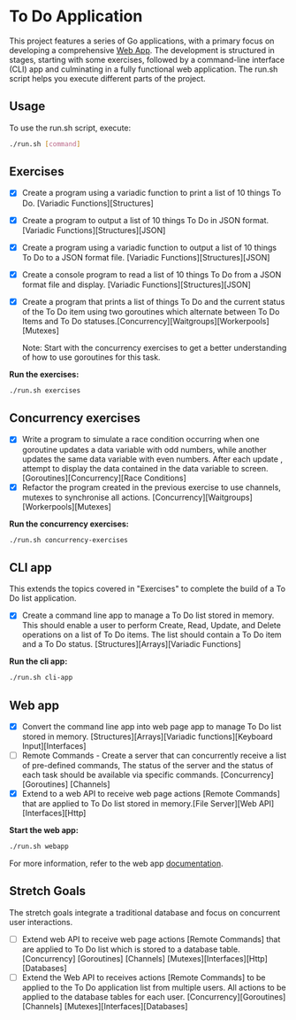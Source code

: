 # To Do Application

This project features a series of Go applications, with a primary focus on developing a comprehensive [Web App](./webapp/README.md). The development is structured in stages, starting with some exercises, followed by a command-line interface (CLI) app and culminating in a fully functional web application. The run.sh script helps you execute different parts of the project.

## Usage
To use the run.sh script, execute:
```sh
./run.sh [command]
```

## Exercises
- [x] Create a program using a variadic function to print a list of 10 things To Do. [Variadic Functions][Structures]
- [x] Create a program to output a list of 10 things To Do in JSON format. [Variadic Functions][Structures][JSON]
- [x] Create a program using a variadic function to output a list of 10 things To Do to a JSON format file. [Variadic Functions][Structures][JSON]
- [x] Create a console program to read a list of 10 things To Do from a JSON format file and display. [Variadic Functions][Structures][JSON]
- [x] Create a program that prints a list of things To Do and the current status of the To Do item using two goroutines which alternate between To Do Items and To Do statuses.[Concurrency][Waitgroups][Workerpools][Mutexes]
    
    Note: Start with the concurrency exercises to get a better understanding of how to use goroutines for this task.

**Run the exercises:**
```sh
./run.sh exercises
```


## Concurrency exercises
- [x] Write a program to simulate a race condition occurring when one goroutine updates a data variable with odd numbers, while another updates the same data variable with even numbers. After each update , attempt to display the data contained in the data variable to screen. [Goroutines][Concurrency][Race Conditions]
- [x] Refactor the program created in the previous exercise to use channels, mutexes to synchronise all actions. [Concurrency][Waitgroups][Workerpools][Mutexes]

**Run the concurrency exercises:**
```sh
./run.sh concurrency-exercises
```


## CLI app
This extends the topics covered in "Exercises" to complete the build of a To Do list application.
- [x] Create a command line app to manage a To Do list stored in memory. This should enable a user to perform Create, Read, Update, and Delete operations on a list of To Do items. The list should contain a To Do item and a To Do status. [Structures][Arrays][Variadic Functions]

**Run the cli app:**
```sh
./run.sh cli-app
```


## Web app
- [x] Convert the command line app into web page app to manage To Do list stored in memory. [Structures][Arrays][Variadic functions][Keyboard Input][Interfaces]
- [ ] Remote Commands - Create a server that can concurrently receive a list of pre-defined commands, The status of the server and the status of each task should be available via specific commands. [Concurrency][Goroutines] [Channels]
- [x] Extend to a web API to receive web page actions [Remote Commands] that are applied to To Do list stored in memory.[File Server][Web API][Interfaces][Http]

**Start the web app:**
```sh
./run.sh webapp
```

For more information,  refer to the web app [documentation](./webapp/README.md).

## Stretch Goals
The stretch goals integrate a traditional database and focus on concurrent user interactions.

- [ ] Extend web API to receive web page actions [Remote Commands] that are applied to To Do list which is stored to a database table. [Concurrency] [Goroutines] [Channels] [Mutexes][Interfaces][Http][Databases]
- [ ] Extend the Web API to receives actions [Remote Commands] to be applied to the To Do application list from multiple users. All actions to be applied to the database tables for each user. [Concurrency][Goroutines][Channels] [Mutexes][Interfaces][Databases]
